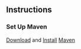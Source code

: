 ## Instructions

### Set Up Maven
[Download](https://maven.apache.org/download.cgi) and [Install](https://maven.apache.org/install.html) [Maven](https://maven.apache.org)

